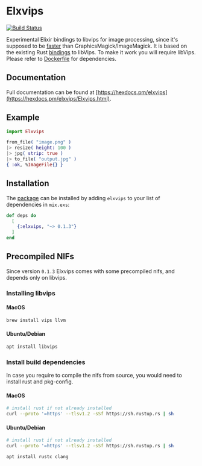 # Elxvips
[![Build Status](https://travis-ci.org/dpostolachi/elxvips.png?branch=master)](https://travis-ci.org/dpostolachi/elxvips)

Experimental Elixir bindings to libvips for image processing, since it's supposed to be [faster](https://github.com/libvips/libvips/wiki/Speed-and-memory-use) than GraphicsMagick/ImageMagick. It is based on the existing Rust [bindings](https://github.com/augustocdias/libvips-rust-bindings) to libVips. To make it work you will require libVips. Please refer to [Dockerfile](https://github.com/dpostolachi/elxvips/blob/master/Dockerfile) for dependencies.

## Documentation

Full documentation can be found at [https://hexdocs.pm/elxvips](https://hexdocs.pm/elxvips/Elxvips.html).

## Example

```elixir
import Elxvips

from_file( "image.png" )
|> resize( height: 100 )
|> jpg( strip: true )
|> to_file( "output.jpg" )
{ :ok, %ImageFile{} }
```

## Installation

The [package](https://hex.pm/packages/elxvips) can be installed by adding `elxvips` to your list of dependencies in `mix.exs`:

```elixir
def deps do
  [
    {:elxvips, "~> 0.1.3"}
  ]
end
```


## Precompiled NIFs

Since version `0.1.3` Elxvips comes with some precompiled nifs, and depends only on libvips.

### Installing libvips

#### MacOS
```bash
brew install vips llvm
```

#### Ubuntu/Debian
```bash
apt install libvips
```

### Install build dependencies

In case you require to compile the nifs from source, you would need to install rust and pkg-config.

#### MacOS
```bash
# install rust if not already installed
curl --proto '=https' --tlsv1.2 -sSf https://sh.rustup.rs | sh
```

#### Ubuntu/Debian
```bash
# install rust if not already installed
curl --proto '=https' --tlsv1.2 -sSf https://sh.rustup.rs | sh

apt install rustc clang
```

